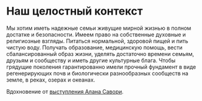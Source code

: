 Наш целостный контекст
======================

Мы хотим иметь надежные семьи живущие мирной жизнью в полном достатке и безопасности.
Имеем право на собственные духовные и религиозные взгляды.
Питаться нормальной, здоровой пищей и пить чистую воду.
Получать образование, медицинскую помощь, вести сбалансированный образ жизни, 
уделять достаточно времени семьям, друзьям и сообществу и иметь другие культурные блага.
Чтобы грядущие поколения гарантированно имели прочный фундамент в виде регенерирующих почв 
и биологически разнообразных сообществ на земле, в реках, озерах и океанах.



Вдохновение от [выступления Алана Савори](https://www.youtube.com/watch?v=3UaeVaIqXgg).
